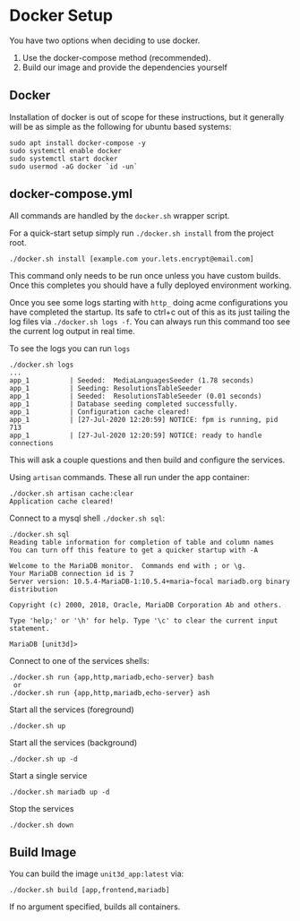 # Docker Setup

You have two options when deciding to use docker.

1. Use the docker-compose method (recommended).
2. Build our image and provide the dependencies yourself

## Docker

Installation of docker is out of scope for these instructions, but it generally
will be as simple as the following for ubuntu based systems:
    
    sudo apt install docker-compose -y
    sudo systemctl enable docker
    sudo systemctl start docker
    sudo usermod -aG docker `id -un`
    
## docker-compose.yml

All commands are handled by the `docker.sh` wrapper script.

For a quick-start setup simply run `./docker.sh install` from the project root.

    ./docker.sh install [example.com your.lets.encrypt@email.com]
    
This command only needs to be run once unless you have custom builds. Once this completes
you should have a fully deployed environment working.

Once you see some logs starting with `http_` doing acme configurations you have completed the startup. Its safe to
ctrl+c out of this as its just tailing the log files via `./docker.sh logs -f`. You can always run this command 
too see the current log output in real time.
    
To see the logs you can run `logs`

    ./docker.sh logs
    ...
    app_1          | Seeded:  MediaLanguagesSeeder (1.78 seconds)
    app_1          | Seeding: ResolutionsTableSeeder
    app_1          | Seeded:  ResolutionsTableSeeder (0.01 seconds)
    app_1          | Database seeding completed successfully.
    app_1          | Configuration cache cleared!
    app_1          | [27-Jul-2020 12:20:59] NOTICE: fpm is running, pid 713
    app_1          | [27-Jul-2020 12:20:59] NOTICE: ready to handle connections

    
This will ask a couple questions and then build and configure the services.

Using `artisan` commands. These all run under the app container:

    ./docker.sh artisan cache:clear
    Application cache cleared!

Connect to a mysql shell `./docker.sh sql`:

    ./docker.sh sql
    Reading table information for completion of table and column names
    You can turn off this feature to get a quicker startup with -A
    
    Welcome to the MariaDB monitor.  Commands end with ; or \g.
    Your MariaDB connection id is 7
    Server version: 10.5.4-MariaDB-1:10.5.4+maria~focal mariadb.org binary distribution
    
    Copyright (c) 2000, 2018, Oracle, MariaDB Corporation Ab and others.
    
    Type 'help;' or '\h' for help. Type '\c' to clear the current input statement.
    
    MariaDB [unit3d]> 

    
Connect to one of the services shells:

    ./docker.sh run {app,http,mariadb,echo-server} bash    
     or 
    ./docker.sh run {app,http,mariadb,echo-server} ash
    
Start all the services (foreground)
    
    ./docker.sh up

Start all the services (background)

    ./docker.sh up -d
    
Start a single service

    ./docker.sh mariadb up -d
    
Stop the services

    ./docker.sh down
    
## Build Image

You can build the image `unit3d_app:latest` via:

    ./docker.sh build [app,frontend,mariadb]
    
If no argument specified, builds all containers.